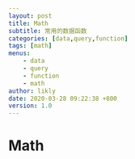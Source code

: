 ```yaml
---
layout: post
title: Math
subtitle: 常用的数据函数
categories: [data,query,function]
tags: [math]
menus:
    - data
    - query
    - function
    - math
author: likly
date: 2020-03-28 09:22:38 +800
version: 1.0
---
```


# Math


